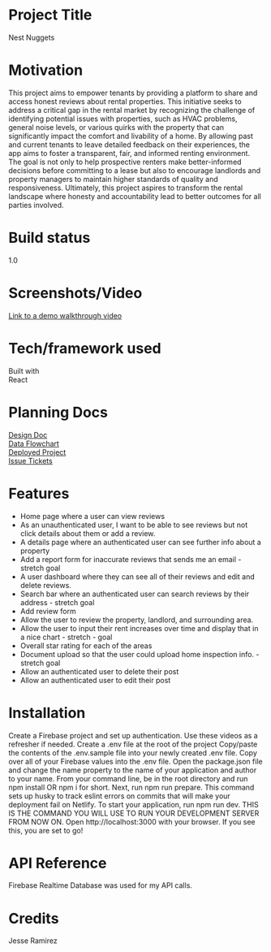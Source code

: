 # **Project Title**  
Nest Nuggets  

# **Motivation**  
This project aims to empower tenants by providing a platform to share and access honest reviews about rental properties. This initiative seeks to address a critical gap in the rental market by recognizing the challenge of identifying potential issues with properties, such as HVAC problems, general noise levels, or various quirks with the property that can significantly impact the comfort and livability of a home. By allowing past and current tenants to leave detailed feedback on their experiences, the app aims to foster a transparent, fair, and informed renting environment. The goal is not only to help prospective renters make better-informed decisions before committing to a lease but also to encourage landlords and property managers to maintain higher standards of quality and responsiveness. Ultimately, this project aspires to transform the rental landscape where honesty and accountability lead to better outcomes for all parties involved.

# **Build status**  
1.0  

# **Screenshots/Video**  
[Link to a demo walkthrough video](https://drive.google.com/file/d/1dGiXw3o6N1XQfL06IbAocRQ9JDfGc6zL/view?usp=sharing)  

# **Tech/framework used**  
Built with  
React  

# **Planning Docs**  
[Design Doc](https://drive.google.com/file/d/1y_8Nk5bb_w8uC-CBfwz9N1xtQcoyLFZO/view?usp=sharing)  
[Data Flowchart](https://drawsql.app/teams/jesses-team-7/diagrams/nest-nuggets)  
[Deployed Project](https://deploy-preview-49--nestnuggets.netlify.app/)  
[Issue Tickets](https://github.com/jgramirez0210/NestNuggets/issues)  

# **Features**  
- Home page where a user can view reviews  
- As an unauthenticated user, I want to be able to see reviews but not click details about them or add a review.  
- A details page where an authenticated user can see further info about a property   
- Add a report form for inaccurate reviews that sends me an email - stretch goal   
- A user dashboard where they can see all of their reviews and edit and delete reviews.   
- Search bar where an authenticated user can search reviews by their address - stretch goal  
- Add review form  
- Allow the user to review the property, landlord, and surrounding area.  
- Allow the user to input their rent increases over time and display that in a nice chart - stretch - goal  
- Overall star rating for each of the areas   
- Document upload so that the user could upload home inspection info. - stretch goal  
- Allow an authenticated user to delete their post  
- Allow an authenticated user to edit their post  

# **Installation**
Create a Firebase project and set up authentication. Use these videos as a refresher if needed.
Create a .env file at the root of the project
Copy/paste the contents of the .env.sample file into your newly created .env file.
Copy over all of your Firebase values into the .env file.
Open the package.json file and change the name property to the name of your application and author to your name.
From your command line, be in the root directory and run npm install OR npm i for short.
Next, run npm run prepare. This command sets up husky to track eslint errors on commits that will make your deployment fail on Netlify.
To start your application, run npm run dev. THIS IS THE COMMAND YOU WILL USE TO RUN YOUR DEVELOPMENT SERVER FROM NOW ON.
Open http://localhost:3000 with your browser.
If you see this, you are set to go!

# **API Reference**
Firebase Realtime Database was used for my API calls.

# **Credits**
Jesse Ramirez

  
